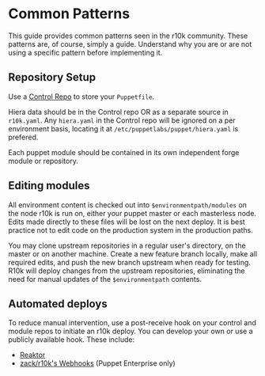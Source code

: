 Common Patterns
===============

This guide provides common patterns seen in the r10k community. These patterns
are, of course, simply a guide. Understand why you are or are not using a
specific pattern before implementing it.

Repository Setup
----------------

Use a [Control Repo](https://docs.puppet.com/pe/latest/cmgmt_control_repo.html)
to store your `Puppetfile`.

Hiera data should be in the Control repo OR as a separate source in
`r10k.yaml`. Any `hiera.yaml` in the Control repo will be ignored on a per
environment basis, locating it at `/etc/puppetlabs/puppet/hiera.yaml` is prefered.

Each puppet module should be contained in its own independent forge module or
repository.

Editing modules
---------------

All environment content is checked out into `$environmentpath/modules` on the
node r10k is run on, either your puppet master or each masterless node. Edits
made directly to these files will be lost on the next deploy. It is best
practice not to edit code on the production system in the production paths.

You may clone upstream repositories in a regular user's directory, on the master
or on another machine. Create a new feature branch locally, make all required
edits, and push the new branch upstream when ready for testing. R10k will
deploy changes from the upstream repositories, eliminating the need for manual
updates of the `$environmentpath` contents.

Automated deploys
-----------------

To reduce manual intervention, use a post-receive hook on your control and
module repos to initiate an r10k deploy. You can develop your own or use a
publicly available hook. These include:

* [Reaktor](https://github.com/pzim/reaktor)
* [zack/r10k's Webhooks](https://forge.puppet.com/zack/r10k#webhook-support)
(Puppet Enterprise only)
